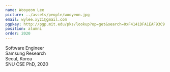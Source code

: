 ```yaml
---
name: Wooyeon Lee
picture: ../assets/people/wooyeon.jpg
email: wylee.xyzi@gmail.com
pgpkey: http://pgp.mit.edu/pks/lookup?op=get&search=0xF4141DFA1EAF93C9
position: alumni
order: 2020
---
```

Software Engineer<br>
Samsung Research<br>
Seoul, Korea<br>
SNU CSE PhD, 2020